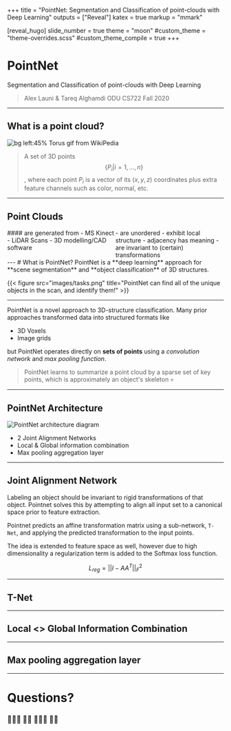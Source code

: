 +++
title = "PointNet: Segmentation and Classification of point-clouds with Deep Learning"
outputs = ["Reveal"]
katex = true
markup = "mmark"

[reveal_hugo]
slide_number = true
theme = "moon"
#custom_theme = "theme-overrides.scss"
#custom_theme_compile = true
+++
# PointNet
Segmentation and Classification of point-clouds with Deep Learning

> Alex Launi & Tareq Alghamdi
> ODU CS722 Fall 2020

---
## What is a point cloud?
![bg left:45% Torus gif from WikiPedia](images/Point_cloud_torus.gif)
> A set of 3D points
> $$ \{ P_{i} | i = 1,\ldots,n \} $$, where each point $P_i$ is a vector of its  $(x,y,z)$ coordinates plus extra feature channels such as color, normal, etc.

---
## Point Clouds
<style>
.container{
    display: flex;
}
.col{
    flex: 1;
}
</style>

<div class="container" data-markdown>
<div class="col">
#### are generated from
 - MS Kinect 
 - LiDAR Scans
 - 3D modelling/CAD software
</div>

<div class="col">
- are unordered
- exhibit local structure
  - adjacency has meaning
- are invariant to (certain) transformations
</div>
</div>
---
# What is PointNet?
PointNet is a **deep learning** approach for **scene segmentation** and **object classification** of 3D structures.

{{< figure src="images/tasks.png" title="PointNet can find all of the unique objects in the scan, and identify them!" >}}

---

PointNet is a novel approach to 3D-structure classification. Many prior approaches transformed data into structured formats like
 - 3D Voxels
 - Image grids

but PointNet operates directly on **sets of points** using a *convolution network* and *max pooling function*.

> PointNet learns to summarize a point cloud by a sparse set of key points, which is approximately an object's skeleton 💀

---
## PointNet Architecture
![PointNet architecture diagram](images/architecture.png)
- 2 Joint Alignment Networks
- Local & Global information combination
- Max pooling aggregation layer

---

## Joint Alignment Network
Labeling an object should be invariant to rigid transformations of that object.
Pointnet solves this by attempting to align all input set to a canonical space prior to feature extraction.

Pointnet predicts an affine transformation matrix using a sub-network, `T-Net`, and applying the predicted transformation
to the input points.

The idea is extended to feature space as well, however due to high dimensionality a regularization term is added to the 
Softmax loss function.

$$ L_{reg} = ||I - AA^T||_F^2 $$

---

## T-Net

---

## Local <> Global Information Combination

---

## Max pooling aggregation layer

---

# Questions?
### 🙋🏿‍♂️ 🙋🏻 🙋🏽‍♀️ 🙋‍♂️
